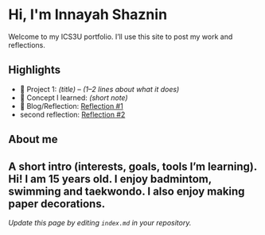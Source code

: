 # Hi, I'm Innayah Shaznin
Welcome to my ICS3U portfolio. I’ll use this site to post my work and reflections.

## Highlights
- 🔧 Project 1: *(title)* – *(1–2 lines about what it does)*
- 🧠 Concept I learned: *(short note)*
- 📝 Blog/Reflection: [Reflection #1](./posts/first_reflection.md)
- second reflection: [Reflection #2](./posts/second.md)

## About me
A short intro (interests, goals, tools I’m learning).
Hi! I am 15 years old. I enjoy badmintom, swimming and taekwondo. I also enjoy making paper decorations.
---
*Update this page by editing `index.md` in your repository.*
